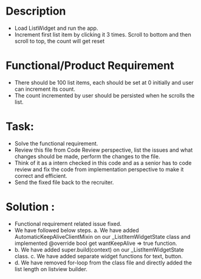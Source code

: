 # Description

- Load ListWidget and run the app.
- Increment first list item by clicking it 3 times. Scroll to bottom and then scroll to top, the
  count will get reset

# Functional/Product Requirement

- There should be 100 list items, each should be set at 0 initially and user can increment its
  count.
- The count incremented by user should be persisted when he scrolls the list.

# Task:

- Solve the functional requirement.
- Review this file from Code Review perspective, list the issues and what changes should be made,
  perform the changes to the file.
- Think of it as a intern checked in this code and as a senior has to code review and fix the code
  from implementation perspective to make it correct and efficient.
- Send the fixed file back to the recruiter.

# Solution :
- Functional requirement related issue fixed.
- We have followed below steps.
   a. We have added AutomaticKeepAliveClientMixin on our _ListItemWidgetState class and implemented @override bool get wantKeepAlive => true function.
-  b. We have added super.build(context) on our _ListItemWidgetState class.
   c. We have added separate widget functions for text, button.
-  d. We have removed for-loop from  the class file and directly added the list length on listview builder.



